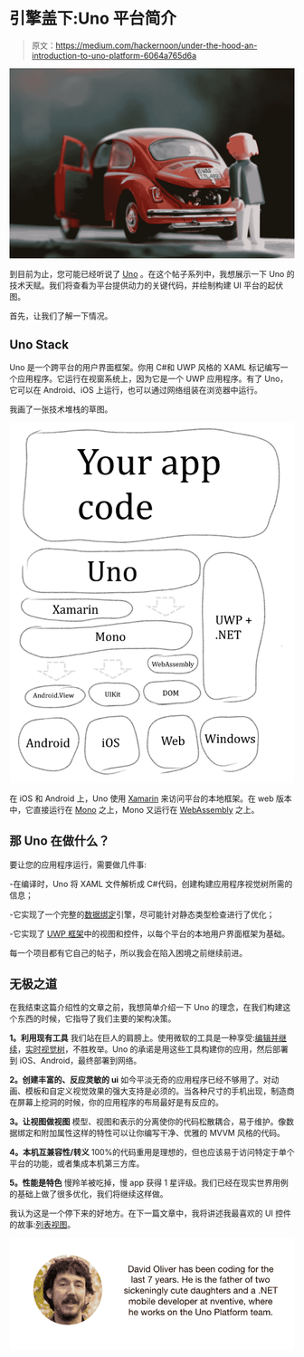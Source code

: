 # 引擎盖下:Uno 平台简介

> 原文：<https://medium.com/hackernoon/under-the-hood-an-introduction-to-uno-platform-6064a765d6a>

![](img/46c82a270a415bd74a304d91b94a5502.png)

到目前为止，您可能已经听说了 [Uno](https://github.com/nventive/Uno) 。在这个帖子系列中，我想展示一下 Uno 的技术天赋。我们将查看为平台提供动力的关键代码，并绘制构建 UI 平台的起伏图。

首先，让我们了解一下情况。

## **Uno Stack**

Uno 是一个跨平台的用户界面框架。你用 C#和 UWP 风格的 XAML 标记编写一个应用程序。它运行在视窗系统上，因为它是一个 UWP 应用程序。有了 Uno，它可以在 Android、iOS 上运行，也可以通过网络组装在浏览器中运行。

我画了一张技术堆栈的草图。

![](img/179f72e04819ff56bf497b73fd16495b.png)

在 iOS 和 Android 上，Uno 使用 [Xamarin](https://visualstudio.microsoft.com/xamarin/) 来访问平台的本地框架。在 web 版本中，它直接运行在 [Mono](https://github.com/mono/mono) 之上，Mono 又运行在 [WebAssembly](https://webassembly.org/) 之上。

## **那 Uno 在做什么？**

要让您的应用程序运行，需要做几件事:

-在编译时，Uno 将 XAML 文件解析成 C#代码，创建构建应用程序视觉树所需的信息；

-它实现了一个完整的[数据绑定](https://docs.microsoft.com/en-us/windows/uwp/xaml-platform/dependency-properties-overview)引擎，尽可能针对静态类型检查进行了优化；

-它实现了 [UWP 框架](https://docs.microsoft.com/en-us/windows/uwp/design/controls-and-patterns/controls-by-function)中的视图和控件，以每个平台的本地用户界面框架为基础。

每一个项目都有它自己的帖子，所以我会在陷入困境之前继续前进。

## **无极之道**

在我结束这篇介绍性的文章之前，我想简单介绍一下 Uno 的理念，在我们构建这个东西的时候，它指导了我们主要的架构决策。

**1。利用现有工具** 我们站在巨人的肩膀上。使用微软的工具是一种享受:[编辑并继续](https://docs.microsoft.com/en-us/visualstudio/debugger/edit-and-continue)，[实时视觉树](https://docs.microsoft.com/en-us/visualstudio/debugger/inspect-xaml-properties-while-debugging)，不胜枚举。Uno 的承诺是用这些工具构建你的应用，然后部署到 iOS、Android，最终部署到网络。

**2。创建丰富的、反应灵敏的 ui** 如今平淡无奇的应用程序已经不够用了。对动画、模板和自定义视觉效果的强大支持是必须的。当各种尺寸的手机出现，制造商在屏幕上挖洞的时候，你的应用程序的布局最好是有反应的。

**3。让视图做视图** 模型、视图和表示的分离使你的代码松散耦合，易于维护。像数据绑定和附加属性这样的特性可以让你编写干净、优雅的 MVVM 风格的代码。

**4。本机互兼容性/转义** 100%的代码重用是理想的，但也应该易于访问特定于单个平台的功能，或者集成本机第三方库。

**5。性能是特色** 慢羚羊被吃掉，慢 app 获得 1 星评级。我们已经在现实世界用例的基础上做了很多优化，我们将继续这样做。

我认为这是一个停下来的好地方。在下一篇文章中，我将讲述我最喜欢的 UI 控件的故事:[列表视图](https://docs.microsoft.com/en-us/windows/uwp/design/controls-and-patterns/listview-and-gridview)。

![](img/9289c79ecb6e83095c577997480a3ab9.png)